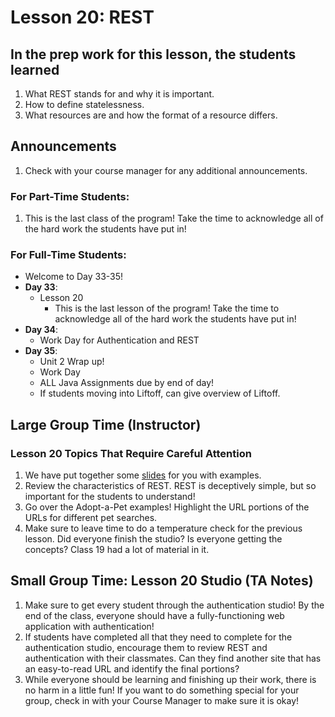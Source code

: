 # Lesson 20: REST

## In the prep work for this lesson, the students learned

1. What REST stands for and why it is important.
1. How to define statelessness.
1. What resources are and how the format of a resource differs.

## Announcements

1. Check with your course manager for any additional announcements.

### For Part-Time Students:
1. This is the last class of the program! Take the time to acknowledge all of the hard work the students have put in!

### For Full-Time Students:
* Welcome to Day 33-35!
* **Day 33**:
   * Lesson 20
      * This is the last lesson of the program! Take the time to acknowledge all of the hard work the students have put in!
* **Day 34**:
   * Work Day for Authentication and REST
* **Day 35**:
   * Unit 2 Wrap up!
   * Work Day 
   * ALL Java Assignments due by end of day!
   * If students moving into Liftoff, can give overview of Liftoff.

## Large Group Time (Instructor)

### Lesson 20 Topics That Require Careful Attention
1. We have put together some [slides](https://docs.google.com/presentation/d/1z1V3T0BkAMwtwBaUoZPXUJ06RlyqRxXS-0Rg8H12z3s/edit?usp=sharing) for you with examples.
1. Review the characteristics of REST. REST is deceptively simple, but so important for the students to understand!
1. Go over the Adopt-a-Pet examples! Highlight the URL portions of the URLs for different pet searches.
1. Make sure to leave time to do a temperature check for the previous lesson. Did everyone finish the studio? Is everyone getting the concepts? Class 19 had a lot of material in it.

## Small Group Time: Lesson 20 Studio (TA Notes)

1. Make sure to get every student through the authentication studio! By the end of the class, everyone should have a fully-functioning web application with authentication!
1. If students have completed all that they need to complete for the authentication studio, encourage them to review REST and authentication with their classmates. Can they find another site that has an easy-to-read URL and identify the final portions?
1. While everyone should be learning and finishing up their work, there is no harm in a little fun! If you want to do something special for your group, check in with your Course Manager to make sure it is okay!